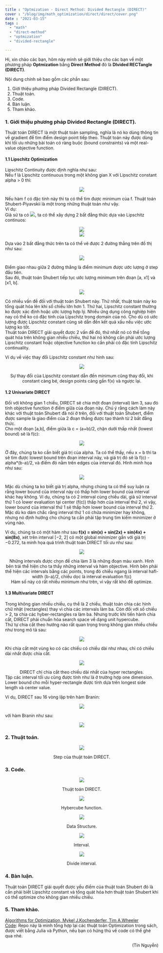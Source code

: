 ```yaml
---
title : "Optmization - Direct Method: Divided Rectangle (DIRECT)"
cover : "/blog/img/math_optimization/direct/direct/cover.png"
date : "2021-03-15"
tags : 
  - "math"
  - "direct-method"
  - "optmization"
  - "divided-rectangle"

---
```


Hi, xin chào các bạn, hôm này mình sẽ giới thiệu cho các bạn về một phương pháp <b>Optmization</b> bằng <b>Direct Method</b> đó là <b>DIvided RECTangle (DIRECT)</b>.

Nội dung chính sẽ bao gồm các phần sau: <br/>

1. Giới thiệu phương pháp Divided Rectangle (DIRECT).
2. Thuật toán.
3. Code.
4. Bàn luận.
5. Tham khảo.



### 1. Giới thiệu phương pháp Divided Rectangle (DIRECT).
Thuật toán DIRECT là một thuật toán sampling, nghĩa là nó ko dùng thông tin về gradient để tìm điểm design point tiếp theo. Thuật toán này được dùng khi tối ưu những bài toán có ràng buộc (bound constraints) và một real-value objective function.

#### 1.1 Lipschitz Optimization
Lipschitz Continuity được định nghĩa như sau:<br/>
Nếu f là Lipschitz continuous trong một không gian X với Lipschitz constant alpha > 0 thì: <br/>
<p align="center">
  <img src="https://render.githubusercontent.com/render/math?math=|f(x)-f(x^{'})| \leq \alpha|x-x^{'}| \forall x, x^{'} \in X">
</p>
Nếu hàm f có đặc tính này thì ta có thể tìm được minimum của f. Thuật toán Shubert-Piyavskii là một trong những thuật toán như vậy.<br/>
Ví dụ: <br/>
Giả sử ta có <img src="https://render.githubusercontent.com/render/math?math=M = [a,b] \subset R^{1}">, ta có thể xây dựng 2 bất đẳng thức dựa vào Lipschitz continuos:<br/>
 <p align="center">
  <img src="https://render.githubusercontent.com/render/math?math=f(x) \geq f(a) - \alpha(x-a)"><br/>
  <img src="https://render.githubusercontent.com/render/math?math=f(x) \geq f(b) %2B \alpha(x-b)">
</p>
Dựa vào 2 bất đẳng thức trên ta có thể vẽ được 2 đường thẳng trên đồ thị như sau: <br/>
<p align="center">
  <img src="https://github.com/ngthanhtin/blog/blob/master/static/img/math_optimization/direct/direct/shubert.png?raw=true">
</p>
Điểm giao nhau giữa 2 đường thẳng là điểm minimum được ước lượng ở step đầu tiên.<br/>
Sau đó, thuật toán Shubert tiếp tục ước lượng minimum trên đoạn [a, x1] và [x1, b].
<p align="center">
  <img src="https://github.com/ngthanhtin/blog/blob/master/static/img/math_optimization/direct/direct/shubert_iteration.png?raw=true">
</p>

Có nhiều vấn đề đối với thuật toán Shubert này. Thứ nhất, thuật toán này ko tổng quát hóa lên khi số chiều lớn hơn 1. Thứ hai, Lipschitz constant thường ko được xác định hoặc ước lượng hợp lý. Nhiều ứng dụng công nghiệp hiện nay có thể ko có đặc tính của Lipschitz trong domain của nó. Cho dù có ước lượng được Lipschitz constant cũng sẽ dẫn đến kết quả xấu nếu việc ước lượng ko tốt.<br/>
Thuật toán DIRECT giải quyết được 2 vấn đề đó, thứ nhất nó có thể tổng quát hóa trên không gian nhiều chiều, thứ hai nó không cần phải ước lượng Lipschitz constant hoặc objective function ko cần phải có đặc tính Lipschitz continuality.

Ví dụ về việc thay đổi Lipschitz constant như hình sau:
<p align="center">
  <img src="https://github.com/ngthanhtin/blog/blob/master/static/img/math_optimization/direct/direct/lipschitz_constant.png?raw=true">
</p>
<div style="text-align: center">Sự thay đổi của Lipschitz constant dẫn đến minimum cũng thay đổi, khi constant càng bé, design points càng gần f(x) và ngược lại.</div>

#### 1.2 Univariate DIRECT
Đối với không gian 1 chiều, DIRECT sẽ chia một đoạn (interval) làm 3, sau đó tính objective function ở điểm giữa của đoạn này. Chú ý rằng cách làm này khác với thuật toán Shubert đã nói ở trên, đối với thuật toán Shubert, điểm được sample là giao điểm của 2 đoạn thẳng được tạo thành từ 2 bất đẳng thức. <br/>
Cho một đoạn [a,b], điểm giữa là c = (a+b)/2, chặn dưới thấp nhất (lowest bound) sẽ là f(c):<br/>
<p align="center">
  <img src="https://render.githubusercontent.com/render/math?math=f(x) \geq f(c) - \alpha|x-c|">
</p>
Ở đây, chúng ta ko cần biết giá trị của alpha. Ta có thể thấy, nếu x = b thì ta sẽ tìm được lowest bound trên đoạn interval này, và giá trị đó sẽ là f(c) - alpha*(b-a)/2, và điểm đó nằm trên edges của interval đó. Hình minh họa như sau: <br/>
<p align="center">
  <img src="https://github.com/ngthanhtin/blog/blob/master/static/img/math_optimization/direct/direct/univariate_lowest_bound.jpg?raw=true">
</p>
Mặc dù chúng ta ko biết giá trị alpha, nhưng chúng ta có thể suy luận ra rằng lower bound của interval này có thấp hơn lower bound của interval khác hay không. Ví dụ, chúng ta có 2 interval cùng chiều dài, giả sử interval thứ 1 có lower evaluation tại center (f(c)) thấp hơn của interval thứ 2, vì vậy, lower bound của interval thứ 1 sẽ thấp hơn lower bound của interval thứ 2. Mặc dù ko dám chắc rằng interval thứ 1 có chứa minimizer hay không, nhưng nó định hướng cho chúng ta cần phải tập trung tìm kiếm minimizer ở vùng nào.

Ví dụ, chúng ta có một hàm như sau <b>f(x) = sin(x) + sin(2x) + sin(4x) + sin(8x)</b>, xét trên interval [−2, 2] có một global minimizer gần với giá trị −0.272, ta minh họa quá trình thuật toán DIRECT tối ưu như sau:<br/>
<p align="center">
  <img src="https://github.com/ngthanhtin/blog/blob/master/static/img/math_optimization/direct/direct/univariate_example.png?raw=true">
</p>
<div style="text-align: center">Những intervals được chọn để chia làm 3 là những đoạn màu xanh. Hình bên trái thể hiện cho ta thấy những interval và hàm objective. Hình bên phải thể hiện các intervals bằng các points, trong đó chiều ngang là interval hafl-width (b-a)/2, chiều dọc là interval evaluation f(c)</div>
<div style="text-align: center">Hàm số này có rất nhiều minimum như trên, vì vậy rất khó để optimize.</div>

#### 1.3 Multivariate DIRECT
Trong không gian nhiều chiều, cụ thể là 2 chiều, thuật toán chia các hình chữ nhật (rectangles) thay vì chia các intervals làm ba. Còn đối với số chiều > 2, ta chia các hyber-rectangles ra làm ba. Nhưng trước khi tiến hành chia cắt, DIRECT phải chuẩn hóa search space về  dạng unit hypercube.<br/>
Thứ tự chia cắt theo hướng nào rất quan trọng trong không gian nhiều chiều như trong mô tả sau:<br/>
<p align="center">
  <img src="https://github.com/ngthanhtin/blog/blob/master/static/img/math_optimization/direct/direct/multivariate_order.png?raw=true">
</p>
Khi chia cắt một vùng ko có các chiều có chiều dài như nhau, chỉ có chiều dài nhất được chia cắt.<br/>
<p align="center">
  <img src="https://github.com/ngthanhtin/blog/blob/master/static/img/math_optimization/direct/direct/multivariate_hyper_rectangle.png?raw=true">
</p>
<div style="text-align: center">DIRECT chỉ chia cắt theo chiều dài nhất của hyper rectangles.</div>
Tập các interval tối ưu cũng được tính như là ở trường hợp one dimension. Lower bound cho mỗi hyper-rectangle được tính dựa trên longest
side length và center value.

Ví dụ, DIRECT sau 16 vòng lặp trên hàm Branin:<br/>
<p align="center">
  <img src="https://github.com/ngthanhtin/blog/blob/master/static/img/math_optimization/direct/direct/cover.png?raw=true">
</p>
với hàm Branin như sau:<br/>
<p align="center">
  <img src="https://render.githubusercontent.com/render/math?math=f(x) = \alpha(x_{2} - bx^{2} + cx_{1} - r)^{2} %2B s(1-t)cos(x_{1}) %2B + s">
</p>

### 2. Thuật toán.
<p align="center">
  <img src="https://github.com/ngthanhtin/blog/blob/master/static/img/math_optimization/direct/direct/flow_code.png?raw=true">
</p>
<div style="text-align: center">Step của thuật toán DIRECT.</div>

### 3. Code.
<p align="center">
  <img src="https://github.com/ngthanhtin/blog/blob/master/static/img/math_optimization/direct/direct/main_code.png?raw=true">
</p>
<div style="text-align: center">Thuật toán DIRECT.</div>

<p align="center">
  <img src="https://github.com/ngthanhtin/blog/blob/master/static/img/math_optimization/direct/direct/hybercube.png?raw=true">
</p>
<div style="text-align: center">Hybercube function.</div>

<p align="center">
  <img src="https://github.com/ngthanhtin/blog/blob/master/static/img/math_optimization/direct/direct/data_structure.png?raw=true">
</p>
<div style="text-align: center">Data Structure.</div>

<p align="center">
  <img src="https://github.com/ngthanhtin/blog/blob/master/static/img/math_optimization/direct/direct/opt_interval.png?raw=true">
</p>
<div style="text-align: center">Interval.</div>

<p align="center">
  <img src="https://github.com/ngthanhtin/blog/blob/master/static/img/math_optimization/direct/direct/divide.png?raw=true">
</p>
<div style="text-align: center">Divide interval.</div>


### 4. Bàn luận.
Thuật toán DIRECT giải quyết được yếu điểm của thuật toán Shubert đó là cần phải biết Lipschitz constant và tổng quát hóa hơn thuật toán Shubert khi có thể optimize cho không gian nhiều chiều.<br/>


### 5. Tham khảo.
[Algorithms for Optimization, Mykel J.Kochenderfer, Tim A.Wheeler]()<br/>
[Code](https://github.com/ngthanhtin/optimization_algorithm): Repo này là mình tổng hợp lại các thuật toán Optimization trong sách, được viết bằng Julia và Python, nếu bạn có hứng thú về code có thể ghé qua nhé.<br/>

<div style="text-align: right"> (Tín Nguyễn) </div>

